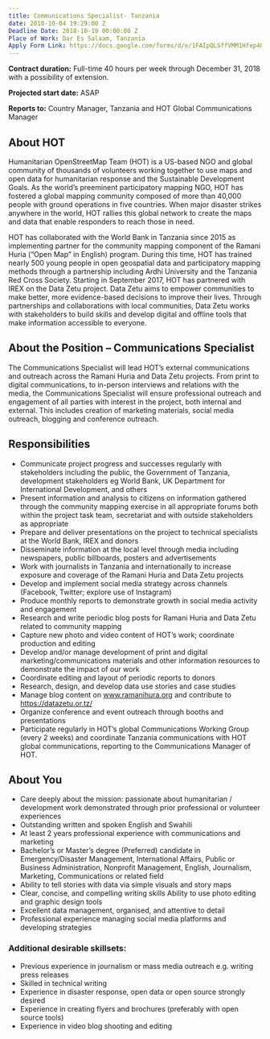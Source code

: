 ```yaml
---
title: Communications Specialist- Tanzania
date: 2018-10-04 19:29:00 Z
Deadline Date: 2018-10-19 00:00:00 Z
Place of Work: Dar Es Salaam, Tanzania
Apply Form Link: https://docs.google.com/forms/d/e/1FAIpQLSffVMM1Hfep40l-35kyYfYAzRlB93upQ7LxJYqiQ4yIuoVjMw/viewform
---
```


**Contract duration:** Full-time 40 hours per week through December 31, 2018 with a possibility of extension.

**Projected start date:** ASAP

**Reports to:** Country Manager, Tanzania and HOT Global Communications Manager

## About HOT
Humanitarian OpenStreetMap Team (HOT) is a US-based NGO and global community of thousands of volunteers working together to use maps and open data for humanitarian response and the Sustainable Development Goals. As the world’s preeminent participatory mapping NGO, HOT has fostered a global mapping community composed of more than 40,000 people with ground operations in five countries. When major disaster strikes anywhere in the world, HOT rallies this global network to create the maps and data that enable responders to reach those in need.

HOT has collaborated with the World Bank in Tanzania since 2015 as implementing partner for the community mapping component of the Ramani Huria (“Open Map” in English) program. During this time, HOT has trained nearly 500 young people in open geospatial data and participatory mapping methods through a partnership including Ardhi University and the Tanzania Red Cross Society. Starting in September 2017, HOT has partnered with IREX on the Data Zetu project. Data Zetu aims to empower communities to make better, more evidence-based decisions to improve their lives. Through partnerships and collaborations with local communities, Data Zetu works with stakeholders to build skills and develop digital and offline tools that make information accessible to everyone.
 
## About the Position – Communications Specialist

The Communications Specialist will lead HOT’s external communications and outreach across the Ramani Huria and Data Zetu projects. From print to digital communications, to in-person interviews and relations with the media, the Communications Specialist will ensure professional outreach and engagement of all parties with interest in the project, both internal and external. This includes creation of marketing materials, social media outreach, blogging and conference outreach.
 
## Responsibilities
* Communicate project progress and successes regularly with stakeholders including the public, the Government of Tanzania, development stakeholders eg World Bank, UK Department for International Development, and others
* Present information and analysis to citizens on information gathered through the community mapping exercise in all appropriate forums both within the project task team, secretariat and with outside stakeholders as appropriate
* Prepare and deliver presentations on the project to technical specialists at the World Bank, IREX and donors
* Disseminate information at the local level through media including newspapers, public billboards, posters and advertisements
* Work with journalists in Tanzania and internationally to increase exposure and coverage of the Ramani Huria and Data Zetu projects
* Develop and implement social media strategy across channels (Facebook, Twitter; explore use of Instagram)
* Produce monthly reports to demonstrate growth in social media activity and engagement
* Research and write periodic blog posts for Ramani Huria and Data Zetu related to community mapping
* Capture new photo and video content of HOT’s work; coordinate production and editing
* Develop and/or manage development of print and digital marketing/communications materials and other information resources to demonstrate the impact of our work
* Coordinate editing and layout of periodic reports to donors
* Research, design, and develop data use stories and case studies
* Manage blog content on www.ramanihura.org and contribute to https://datazetu.or.tz/ 
* Organize conference and event outreach through booths and presentations
* Participate regularly in HOT’s global Communications Working Group (every 2 weeks) and coordinate Tanzania communications with HOT global communications, reporting to the Communications Manager of HOT.


## About You
* Care deeply about the mission: passionate about humanitarian / development work demonstrated through prior professional or volunteer experiences
* Outstanding written and spoken English and Swahili
* At least 2 years professional experience with communications and marketing
* Bachelor’s or Master’s degree (Preferred) candidate in Emergency/Disaster Management, International Affairs, Public or Business Administration, Nonprofit Management, English, Journalism, Marketing, Communications or related field
* Ability to tell stories with data via simple visuals and story maps
* Clear, concise, and compelling writing skills 
Ability to use photo editing and graphic design tools
* Excellent data management, organised, and attentive to detail
* Professional experience managing social media platforms and developing strategies


### Additional desirable skillsets:
* Previous experience in journalism or mass media outreach e.g. writing press releases
* Skilled in technical writing 
* Experience in disaster response, open data or open source strongly desired
* Experience in creating flyers and brochures (preferably with open source tools)
* Experience in video blog shooting and editing
 
